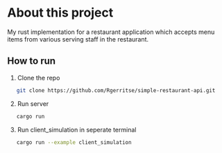 # About this project

My rust implementation for a restaurant application which accepts menu items from various serving staff in the restaurant.

## How to run

1. Clone the repo
```sh
   git clone https://github.com/Rgerritse/simple-restaurant-api.git
```

2. Run server
```sh
   cargo run
```

3. Run client_simulation in seperate terminal
```sh
   cargo run --example client_simulation
```
